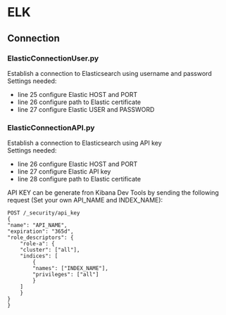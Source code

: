 # ELK

## Connection
### ElasticConnectionUser.py
Establish a connection to Elasticsearch using username and password  
Settings needed:  
* line 25 configure Elastic HOST and PORT  
* line 26 configure path to Elastic certificate  
* line 27 configure Elastic USER and PASSWORD  

### ElasticConnectionAPI.py
Establish a connection to Elasticsearch using API key  
Settings needed:  
* line 26 configure Elastic HOST and PORT  
* line 27 configure Elastic API key  
* line 28 configure path to Elastic certificate  

API KEY can be generate fron Kibana Dev Tools by sending the following request (Set your own API_NAME and INDEX_NAME):  
```
POST /_security/api_key
{
"name": "API_NAME",
"expiration": "365d",   
"role_descriptors": { 
    "role-a": {
    "cluster": ["all"],
    "indices": [
        {
        "names": ["INDEX_NAME"],
        "privileges": ["all"]
        }
    ]
    }
}
}
```